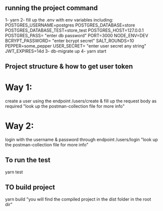## running the project command

1- yarn
2- fill up the .env with env variables including:
    POSTGRES_USERNAME=postgres
    POSTGRES_DATABASE=store
    POSTGRES_DATABASE_TEST=store_test
    POSTGRES_HOST=127.0.0.1
    POSTGRES_PASS= "enter db password"
    PORT=3000
    NODE_ENV=DEV
    BCRYPT_PASSWORD= "enter bcrypt secret"
    SALT_ROUNDS=10
    PEPPER=some_pepper
    USER_SECRET= "enter user secret any string"
    JWT_EXPIRES=14d
3- db-migrate up
4- yarn start

## Project structure & how to get user token

# Way 1:

create a user using the endpoint /users/create & fill up the request body as required "look up the postman-collection file for more info"

# Way 2:

login with the username & password through endpoint /users/login "look up the postman-collection file for more info"

## To run the test

yarn test

## TO build project

yarn build "you will find the compiled project in the dist folder in the root dir"
